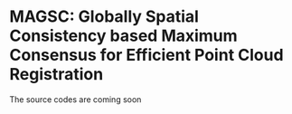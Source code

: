 # MAGSC: Globally Spatial Consistency based Maximum Consensus for Efficient Point Cloud Registration
The source codes are coming soon
